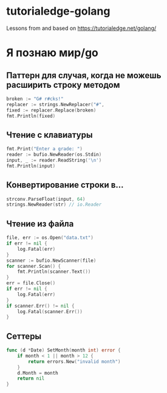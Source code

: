 # tutorialedge-golang

Lessons from and based on https://tutorialedge.net/golang/

# Я познаю мир/go
## Паттерн для случая, когда не можешь расширить строку методом
```go
broken := "G# r#cks!"
replacer := strings.NewReplacer("#",
fixed := replacer.Replace(broken)
fmt.Println(fixed)
```

## Чтение с клавиатуры
```go
fmt.Print("Enter a grade: ")
reader := bufio.NewReader(os.Stdin)
input, _ := reader.ReadString('\n')
fmt.Println(input)
```

## Конвертирование строки в...
```go
strconv.ParseFloat(input, 64)
strings.NewReader(str) // io.Reader
```
## Чтение из файла
```go
file, err := os.Open("data.txt")
if err != nil {
    log.Fatal(err)
}
scanner := bufio.NewScanner(file)
for scanner.Scan() {
    fmt.Println(scanner.Text())
}
err = file.Close()
if err != nil {
    log.Fatal(err)
}
if scanner.Err() != nil {
    log.Fatal(scanner.Err())
}	
```

## Сеттеры
```go
func (d *Date) SetMonth(month int) error {
    if month < 1 || month > 12 {
        return errors.New("invalid month")
    }
    d.Month = month
    return nil
}
```
